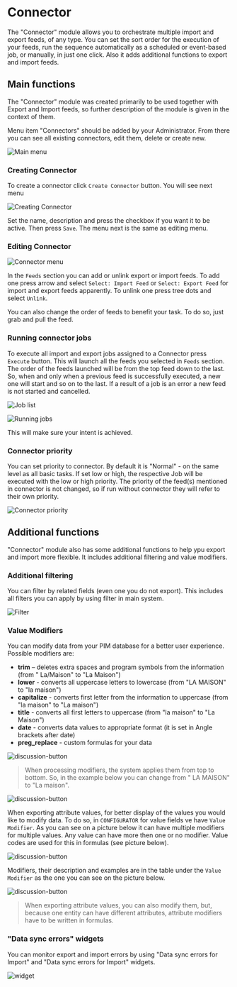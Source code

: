 # Connector

The "Connector" module allows you to orchestrate multiple import and export feeds, of any type. You can set the sort order for the execution of your feeds, run the sequence automatically as a scheduled or event-based job, or manually, in just one click. Also it adds additional functions to export and import feeds.

## Main functions

The "Connector" module was created primarily to be used together with Export and Import feeds, so further description of the module is given in the context of them.

Menu item "Connectors" should be added by your Administrator. From there you can see all existing connectors, edit them, delete or create new.

![Main menu](_assets/connector/main-menu.png)

### Creating Connector

To create a connector click `Create Connector` button. You will see next menu

![Creating Connector](_assets/connector/creating.png)

Set the name, description and press the checkbox if you want it to be active. Then press `Save`. The menu next is the same as editing menu.

### Editing Connector

![Connector menu](_assets/connector/connector-menu.png)

In the `Feeds` section you can add or unlink export or import feeds. To add one press arrow and select `Select: Import Feed` or `Select: Export Feed` for import and export feeds apparently. To unlink one press tree dots and select `Unlink`.

You can also change the order of feeds to benefit your task. To do so, just grab and pull the feed.

### Running connector jobs

<!-- TODO помоєму рома зробив, що зараз виконання може продовжитись, навіть, якщо попередній фід виконався з помилкою, це треба доописати -->
To execute all import and export jobs assigned to a Connector press `Execute` button. This will launch all the feeds you selected in `Feeds` section. The order of the feeds launched will be from the top feed down to the last. So, when and only when a previous feed is successfully executed, a new one will start and so on to the last. If a result of a job is an error a new feed is not started and cancelled.

![Job list](_assets/connector/job-list.png)

![Running jobs](_assets/connector/running-jobs.png)

This will make sure your intent is achieved.

### Сonnector priority

You can set priority to connector. By default it is "Normal" - on the same level as all basic tasks. If set low or high, the respective Job will be executed with the low or high priority. The priority of the feed(s) mentioned in connector is not changed, so if run without connector they will refer to their own priority.

![Connector priority](_assets/connector/priority.png)

## Additional functions

"Connector" module also has some additional functions to help ypu export and import more flexible. It includes additional filtering and value modifiers.

### Additional filtering

You can filter by related fields (even one you do not export). This includes all filters you can apply by using filter in main system.

![Filter](_assets/connector/filtering.png)

### Value Modifiers

You can modify data from your PIM database for a better user experience. Possible modifiers are:

- **trim** – deletes extra spaces and program symbols from the information (from " La/Maison" to "La Maison")
- **lower** - converts all uppercase letters to lowercase (from "LA MAISON" to "la maison")
- **capitalize** - converts first letter from the information to uppercase (from "la maison" to "La maison")
- **title** - converts all first letters to uppercase (from "la maison" to "La Maison")
- **date**  - converts data values to appropriate format (it is set in Angle brackets after date)
- **preg_replace** - custom formulas for your data

![discussion-button](_assets/connector/modificators.png)

> When processing modifiers, the system applies them from top to bottom. So, in the example below you can change from " LA MAISON" to "La maison".

![discussion-button](_assets/connector/modificators-next.png)

When exporting attribute values, for better display of the values you would like to modify data. To do so, in `CONFIGURATOR` for value fields ve have `Value Modifier`. As you can see on a picture below it can have multiple modifiers for multiple values. Any value can have more then one or no modifier. Value codes are used for this in formulas (see picture below).

![discussion-button](_assets/product-attribute-value/product-attribute-value.png)

Modifiers, their description and examples are in the table under the `Value Modifier` as the one you can see on the picture below.

![discussion-button](_assets/product-attribute-value/product-attribute-value-next.png)

> When exporting attribute values, you can also modify them, but, because one entity can have different attributes, attribute modifiers have to be written in formulas.

### "Data sync errors" widgets

You can monitor export and import errors by using "Data sync errors for Import" and "Data sync errors for Import" widgets.

![widget](_assets/connector/connector-widget.png)
